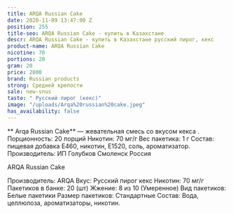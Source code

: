 ```yaml
---
title: ARQA Russian Cake
date: 2020-11-09 13:47:00 Z
position: 255
title-seo: ARQA Russian Cake - купить в Казахстане
descr: ARQA Russian Cake - купить в Казахстане русский пирог, кекс
product-name: ARQA Russian Cake
nicotine: 70
portions: 20
gram: 20
price: 2800
brand: Russian products
strong: Средней крепости
sale: new-snus
taste: " Русский пирог (кекс)"
image: "/uploads/Arqa%20russian%20cake.jpeg"
has_availability: false
---
```


** Arqa Russian Cake** — жевательная смесь со вкусом кекса . Порционность: 20 порций Никотин: 70 мг/г Вес пакетика: 1 г Состав: пищевая добавка E460, никотин, E1520, соль, ароматизатор. Производитель: ИП Голубков Смоленск Россия

ARQA Russian Cake

Производитель: ARQA Вкус: Русский пирог кекс Никотин: 70 мг/г Пакетиков в банке: 20 (шт) Жжение: 8 из 10 (Умеренное) Вид пакетиков: Белые пакетики Размер пакетиков: Стандартные Состав: Вода, целлюлоза, ароматизаторы, никотин.